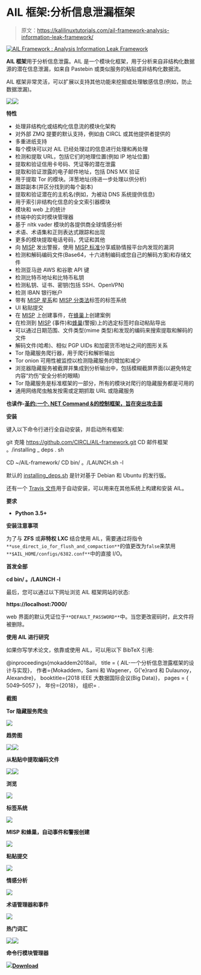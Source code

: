 # AIL 框架:分析信息泄漏框架

> 原文：<https://kalilinuxtutorials.com/ail-framework-analysis-information-leak-framework/>

[![AIL Framework : Analysis Information Leak Framework](img//01cf9cdd5254b1b041b373f2c6e935f9.png "AIL Framework : Analysis Information Leak Framework")](https://1.bp.blogspot.com/-hyOVu7ypkI4/XWT02tF691I/AAAAAAAACNs/Eij6MlJo54InKdLDnlz2gExoT83DNQxTACLcBGAs/s1600/logo-small%25281%2529.png)

**AIL 框架**用于分析信息泄露。AIL 是一个模块化框架，用于分析来自非结构化数据源的潜在信息泄漏，如来自 Pastebin 或类似服务的粘贴或非结构化数据流。

AIL 框架非常灵活，可以扩展以支持其他功能来挖掘或处理敏感信息(例如，防止数据泄漏)。

![](img//6463aabf9f20dc5109624192c148a5e8.png)![](img//20ca5eb28aec6232769adfcb2c070cc5.png)

**特性**

*   处理非结构化或结构化信息流的模块化架构
*   对外部 ZMQ 提要的默认支持，例如由 CIRCL 或其他提供者提供的
*   多重进纸支持
*   每个模块可以对 AIL 已经处理过的信息进行处理和再处理
*   检测和提取 URL，包括它们的地理位置(例如 IP 地址位置)
*   提取和验证信用卡号码、凭证等的潜在泄露
*   提取和验证泄露的电子邮件地址，包括 DNS MX 验证
*   用于提取 Tor 的模块。洋葱地址(待进一步处理以供分析)
*   跟踪副本(并区分找到的每个副本)
*   提取和验证潜在的主机名(例如，为被动 DNS 系统提供信息)
*   用于索引非结构化信息的全文索引器模块
*   模块和 web 上的统计
*   终端中的实时模块管理器
*   基于 nltk vader 模块的各提供商全球情感分析
*   术语、术语集和正则表达式跟踪和出现
*   更多的模块提取电话号码，凭证和其他
*   向 [MISP](https://github.com/MISP/MISP) 发出警报，使用 [MISP 标准](https://www.misp-project.org/objects.html#_ail_leak)分享威胁情报平台内发现的漏洞
*   检测和解码编码文件(Base64，十六进制编码或您自己的解码方案)和存储文件
*   检测亚马逊 AWS 和谷歌 API 键
*   检测比特币地址和比特币私钥
*   检测私钥、证书、密钥(包括 SSH、OpenVPN)
*   检测 IBAN 银行帐户
*   带有 [MISP 星系](https://github.com/MISP/misp-galaxy)和 [MISP 分类法](https://github.com/MISP/misp-taxonomies)标签的标签系统
*   UI 粘贴提交
*   在 [MISP](https://github.com/MISP/MISP) 上创建事件，在[蜂巢](https://github.com/TheHive-Project/TheHive)上创建案例
*   在检测到 [MISP](https://github.com/MISP/MISP) (事件)和[蜂巢](https://github.com/TheHive-Project/TheHive)(警报)上的选定标签时自动粘贴导出
*   可以通过日期范围、文件类型(mime 类型)和发现的编码来搜索提取和解码的文件
*   解码文件(哈希)、相似 PGP UIDs 和加密货币地址之间的图形关系
*   Tor 隐藏服务爬行器，用于爬行和解析输出
*   Tor onion 可用性被监控以检测隐藏服务的增加和减少
*   浏览器隐藏服务被截屏并集成到分析输出中，包括模糊截屏界面(以避免特定内容“灼伤”安全分析的眼睛)
*   Tor 隐藏服务是标准框架的一部分，所有的模块对爬行的隐藏服务都是可用的
*   通用网络爬虫触发按需或定期抓取 URL 或隐藏服务

**也读作-[圣约:一个. NET Command &的控制框架，旨在突出攻击面](https://kalilinuxtutorials.com/covenant-net-command-control-framework/)**

**安装**

键入以下命令行进行全自动安装，并启动所有框架:

git 克隆 https://github.com/CIRCL/AIL-framework.git
CD 邮件框架
。/installing _ deps . sh

CD ~/AIL-framework/
CD bin/
。/LAUNCH.sh -l

默认的 [installing_deps.sh](https://github.com/CIRCL/AIL-framework/blob/master/installing_deps.sh) 是针对基于 Debian 和 Ubuntu 的发行版。

还有一个 [Travis 文件](https://github.com/CIRCL/AIL-framework/blob/master/.travis.yml)用于自动安装，可以用来在其他系统上构建和安装 AIL。

**要求**

*   **Python 3.5+**

**安装注意事项**

为了与 **ZFS** 或**非特权 LXC** 结合使用 AIL，需要通过将指令`**use_direct_io_for_flush_and_compaction**`的值更改为`false`来禁用`**$AIL_HOME/configs/6382.conf**`中的直接 I/O。

**首发全部**

**cd bin/
。/LAUNCH -l**

最后，您可以通过以下网址浏览 AIL 框架网站的状态:

**https://localhost:7000/**

web 界面的默认凭证位于`**DEFAULT_PASSWORD**`中。当您更改密码时，此文件将被删除。

**使用 AIL 进行研究**

如果你写学术论文，依靠或使用 AIL，可以用以下 BibTeX 引用:

@inproceedings{mokaddem2018ail，
title = { AIL-一个分析信息泄露框架的设计与实现}，
作者={Mokaddem，Sami 和 Wagener，G{\'e}rard 和 Dulaunoy，Alexandre}，
booktitle={2018 IEEE 大数据国际会议(Big Data)}，
pages = { 5049–5057 }，
年份={2018}，
组织= .

**截图**

**Tor 隐藏服务爬虫**

![](img//1c9649c277cd8972614773d6b11062f7.png)

**趋势图**

![](img//3918a8380c3f4797a1a9496d788dd13e.png)![](img//65e0700c9d3d7183c0d27ad4b5bc3134.png)

**从粘贴中提取编码文件**

![](img//67c551755bda4c690542bfb39749d982.png)![](img//64832613ad7ac96a018b2dc061b2e74f.png)

**浏览**

![](img//25e204577189ba905b1ad3943b7a36c5.png)

**标签系统**

![](img//7de0b3fd1b19112b73bc340ad965bbfa.png)

**MISP 和蜂巢，自动事件和警报创建**

![](img//25f232f486dab7ca858b7720d8ed11d9.png)

**粘贴提交**

![](img//cd9a01a588e2eccb02b0e4e1feb4c52f.png)

**情感分析**

![](img//baad3de7f633059469a535befc48f85f.png)

**术语管理器和事件**

![](img//7a6f41c96d10176e19fda7edd4b46e58.png)

**热门词汇**

![](img//797ecb89514fda5a5f6ce19a9d4335ee.png)![](img//8e2c60bd505e3084a0c57435f1b599cd.png)

**命令行模块管理器**

![](img//089bade9cadfc3bb3b84b9fa4f8cbfa8.png)[**Download**](https://github.com/CIRCL/AIL-framework)